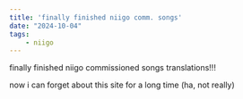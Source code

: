 ```yaml
---
title: 'finally finished niigo comm. songs'
date: "2024-10-04"
tags:
    - niigo
---
```


finally finished niigo commissioned songs translations!!!  

now i can forget about this site for a long time (ha, not really)